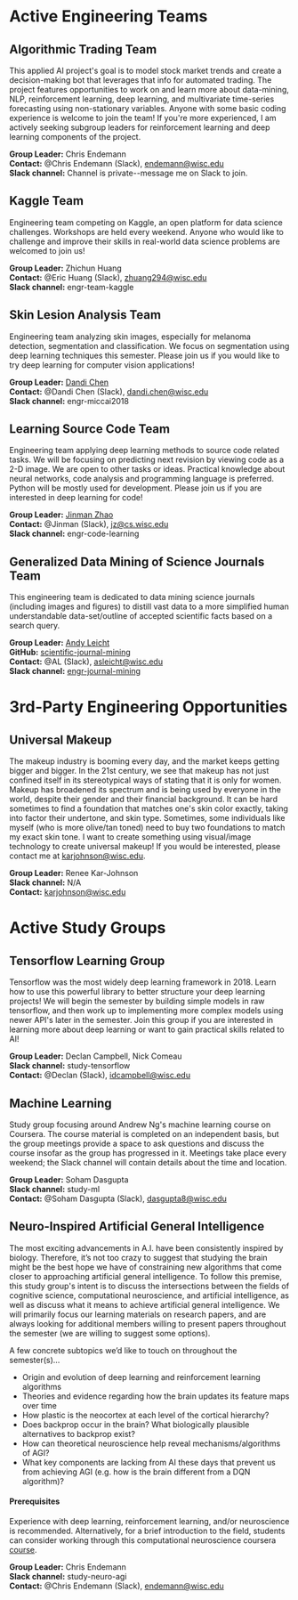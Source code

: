 # Active Engineering Teams

## Algorithmic Trading Team
This applied AI project's goal is to model stock market trends and create a decision-making bot that leverages that info for automated trading. The project features opportunities to work on and learn more about data-mining, NLP, reinforcement learning, deep learning, and multivariate time-series forecasting using non-stationary variables. Anyone with some basic coding experience is welcome to join the team! If you're more experienced, I am actively seeking subgroup leaders for reinforcement learning and deep learning components of the project. 

**Group Leader:** Chris Endemann  
**Contact:** @Chris Endemann (Slack), endemann@wisc.edu  
**Slack channel:** Channel is private--message me on Slack to join.

## Kaggle Team
Engineering team competing on Kaggle, an open platform for data science challenges. Workshops are held every weekend. Anyone who would like to challenge and improve their skills in real-world data science problems are welcomed to join us!

**Group Leader:** Zhichun Huang  
**Contact:** @Eric Huang (Slack), zhuang294@wisc.edu  
**Slack channel:** engr-team-kaggle 

## Skin Lesion Analysis Team
Engineering team analyzing skin images, especially for melanoma detection, segmentation and classification. We focus on segmentation using deep learning techniques this semester. Please join us if you would like to try deep learning for computer vision applications!

**Group Leader:** [Dandi Chen](https://sites.google.com/view/dandic/home)  
**Contact:** @Dandi Chen (Slack), dandi.chen@wisc.edu    
**Slack channel:** engr-miccai2018  

## Learning Source Code Team
Engineering team applying deep learning methods to source code related tasks. We will be focusing on predicting next revision by viewing code as a 2-D image. We are open to other tasks or ideas. Practical knowledge about neural networks, code analysis and programming language is preferred. Python will be mostly used for development. Please join us if you are interested in deep learning for code!

**Group Leader:** [Jinman Zhao](http://pages.cs.wisc.edu/~jz/)  
**Contact:** @Jinman (Slack), jz@cs.wisc.edu   
**Slack channel:** engr-code-learning  

## Generalized Data Mining of Science Journals Team
This engineering team is dedicated to data mining science journals (including images and figures) to distill vast data to a more simplified human understandable data-set/outline of accepted scientific facts based on a search query.

**Group Leader:** [Andy Leicht](https://ai-club-uwmadison.github.io/roster/#engineering-manager-3)  
**GitHub:** [scientific-journal-mining](https://github.com/ai-club-uwmadison/scientific-journal-mining)  
**Contact:** @AL (Slack), asleicht@wisc.edu   
**Slack channel:** [engr-journal-mining](https://wisconsinai.slack.com/messages/CD3RFGV6K)   

# 3rd-Party Engineering Opportunities 

## Universal Makeup
The makeup industry is booming every day, and the market keeps getting bigger and bigger. In the 21st century, we see that makeup has not just confined itself in its stereotypical ways of stating that it is only for women. Makeup has broadened its spectrum and is being used by everyone in the world, despite their gender and their financial background. It can be hard sometimes to find a foundation that matches one's skin color exactly, taking into factor their undertone, and skin type. Sometimes, some individuals like myself (who is more olive/tan toned) need to buy two foundations to match my exact skin tone. I want to create something using visual/image technology to create universal makeup! If you would be interested, please contact me at karjohnson@wisc.edu.   

**Group Leader:** Renee Kar-Johnson  
**Slack channel:** N/A  
**Contact:** karjohnson@wisc.edu  

# Active Study Groups

## Tensorflow Learning Group
Tensorflow was the most widely deep learning framework in 2018. Learn how to use this powerful library to better structure your deep learning projects! We will begin the semester by building simple models in raw tensorflow, and then work up to implementing more complex models using newer API's later in the semester. Join this group if you are interested in learning more about deep learning or want to gain practical skills related to AI!  

**Group Leader:** Declan Campbell, Nick Comeau  
**Slack channel:** study-tensorflow  
**Contact:** @Declan (Slack), idcampbell@wisc.edu  

## Machine Learning
Study group focusing around Andrew Ng's machine learning course on Coursera. The course material is completed on an independent basis, but the group meetings provide a space to ask questions and discuss the course insofar as the group has progressed in it. Meetings take place every weekend; the Slack channel will contain details about the time and location.

**Group Leader:** Soham Dasgupta   
**Slack channel:** study-ml  
**Contact:** @Soham Dasgupta (Slack), dasgupta8@wisc.edu  

## Neuro-Inspired Artificial General Intelligence
The most exciting advancements in A.I. have been consistently inspired by biology. Therefore, it’s not too crazy to suggest that studying the brain might be the best hope we have of constraining new algorithms that come closer to approaching artificial general intelligence. To follow this premise, this study group's intent is to discuss the intersections between the fields of cognitive science, computational neuroscience, and artificial intelligence, as well as discuss what it means to achieve artificial general intelligence. We will primarily focus our learning materials on research papers, and are always looking for additional members willing to present papers throughout the semester (we are willing to suggest some options).

A few concrete subtopics we’d like to touch on throughout the semester(s)…
- Origin and evolution of deep learning and reinforcement learning algorithms
- Theories and evidence regarding how the brain updates its feature maps over time
- How plastic is the neocortex at each level of the cortical hierarchy?
- Does backprop occur in the brain? What biologically plausible alternatives to backprop exist?
- How can theoretical neuroscience help reveal mechanisms/algorithms of AGI?
- What key components are lacking from AI these days that prevent us from achieving AGI (e.g. how is the brain different from a DQN algorithm)?

#### Prerequisites
Experience with deep learning, reinforcement learning, and/or neuroscience is recommended. Alternatively, for a brief introduction to the field, students can consider working through this computational neuroscience coursera [course](https://www.coursera.org/learn/computational-neuroscience#syllabus).

**Group Leader:** Chris Endemann  
**Slack channel:** study-neuro-agi  
**Contact:** @Chris Endemann (Slack), endemann@wisc.edu    

